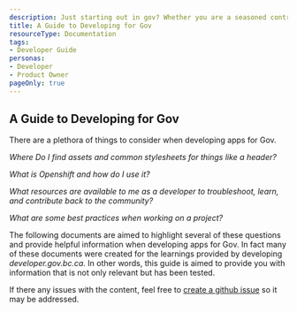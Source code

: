 ```yaml
---
description: Just starting out in gov? Whether you are a seasoned contractor or a new hire, this guide may be helpful to you.
title: A Guide to Developing for Gov
resourceType: Documentation
tags:
- Developer Guide
personas: 
- Developer
- Product Owner
pageOnly: true
---
```


## A Guide to Developing for Gov

There are a plethora of things to consider when developing apps for Gov. 

_Where Do I find assets and common stylesheets for things like a header?_

_What is Openshift and how do I use it?_

_What resources are available to me as a developer to troubleshoot, learn, and contribute back to the community?_

_What are some best practices when working on a project?_


The following documents are aimed to highlight several of these questions and provide helpful information when developing apps for Gov. In fact many of these documents were created for the learnings provided by developing _developer.gov.bc.ca_. In other words, this guide is aimed to provide you with information that is not only relevant but has been tested. 

If there any issues with the content, feel free to [create a github issue](https://github.com/bcgov/devhub-resources/issues/new) so it may be addressed. 

